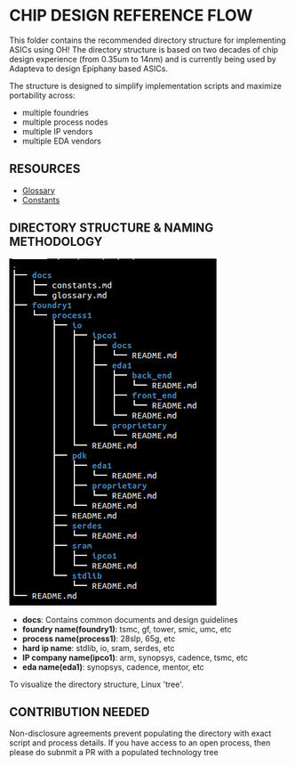 CHIP DESIGN REFERENCE FLOW
=======================================

This folder contains the recommended directory structure for implementing ASICs using OH! The directory structure is based on two decades of chip design experience (from 0.35um to 14nm) and is currently being used by Adapteva to design Epiphany based ASICs.  

The structure is designed to simplify implementation scripts and maximize portability across:
* multiple foundries
* multiple process nodes
* multiple IP vendors
* multiple EDA vendors

## RESOURCES
* [Glossary](docs/glossary.md)
* [Constants](docs/constants.md)

## DIRECTORY STRUCTURE & NAMING METHODOLOGY

![alt tag](docs/directory_structure.png)

* **docs**: Contains common documents and design guidelines
* **foundry name(foundry1)**: tsmc, gf, tower, smic, umc, etc
* **process name(process1)**: 28slp, 65g, etc
* **hard ip name**: stdlib, io, sram, serdes, etc
* **IP company name(ipco1)**: arm, synopsys, cadence, tsmc, etc
* **eda name(eda1)**: synopsys, cadence, mentor, etc

To visualize the directory structure, Linux 'tree'. 

## CONTRIBUTION NEEDED
Non-disclosure agreements prevent populating the directory with exact script and process details. If you have access to an open process, then please do subnmit a PR with a populated technology tree


